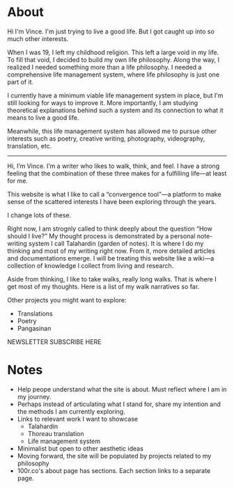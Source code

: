 # About

Hi I'm Vince. I'm just trying to live a good life. But I got caught up into so much other interests.

When I was 19, I left my childhood religion. This left a large void in my life. To fill that void, I decided to build my own life philosophy. Along the way, I realized I needed something more than a life philosophy. I needed a comprehensive life management system, where life philosophy is just one part of it.

I currently have a minimum viable life management system in place, but I'm still looking for ways to improve it. More importantly, I am studying theoretical explanations behind such a system and its connection to what it means to live a good life.

Meanwhile, this life management system has allowed me to pursue other interests such as poetry, creative writing, photography, videography, translation, etc.

---

Hi, I’m Vince. I’m a writer who likes to walk, think, and feel. I have a strong feeling that the combination of these three makes for a fulfilling life—at least for me.

This website is what I like to call a “convergence tool”—a platform to make sense of the scattered interests I have been exploring through the years.

I change lots of these.

Right now, I am strognly called to think deeply about the question “How should I live?” My thought process is demonstrated by a personal note-writing system I call Talahardin (garden of notes). It is where I do my thinking and most of my writing right now. From it, more detailed articles and documentations emerge. I will be treating this website like a wiki—a collection of knowledge I collect from living and research.

Aside from thinking, I like to take walks, really long walks. That is where I get most of my thoughts. Here is a list of my walk narratives so far.

Other projects you might want to explore:

- Translations
- Poetry
- Pangasinan

NEWSLETTER SUBSCRIBE HERE

# Notes

- Help peope understand what the site is about. Must reflect where I am in my journey.
- Perhaps instead of articulating what I stand for, share my intention and the methods I am currently exploring.
- Links to relevant work I want to showcase
   - Talahardin
   - Thoreau translation
   - Life management system
- Minimalist but open to other aesthetic ideas
- Moving forward, the site will be populated by projects related to my philosophy
- 100r.co's about page has sections. Each section links to a separate page.

